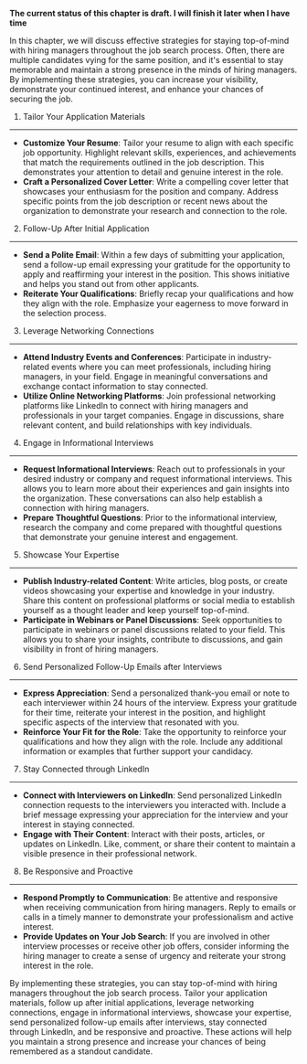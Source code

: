 **The current status of this chapter is draft. I will finish it later when I have time**

In this chapter, we will discuss effective strategies for staying top-of-mind with hiring managers throughout the job search process. Often, there are multiple candidates vying for the same position, and it's essential to stay memorable and maintain a strong presence in the minds of hiring managers. By implementing these strategies, you can increase your visibility, demonstrate your continued interest, and enhance your chances of securing the job.

1. Tailor Your Application Materials
------------------------------------

* **Customize Your Resume**: Tailor your resume to align with each specific job opportunity. Highlight relevant skills, experiences, and achievements that match the requirements outlined in the job description. This demonstrates your attention to detail and genuine interest in the role.
* **Craft a Personalized Cover Letter**: Write a compelling cover letter that showcases your enthusiasm for the position and company. Address specific points from the job description or recent news about the organization to demonstrate your research and connection to the role.

2. Follow-Up After Initial Application
--------------------------------------

* **Send a Polite Email**: Within a few days of submitting your application, send a follow-up email expressing your gratitude for the opportunity to apply and reaffirming your interest in the position. This shows initiative and helps you stand out from other applicants.
* **Reiterate Your Qualifications**: Briefly recap your qualifications and how they align with the role. Emphasize your eagerness to move forward in the selection process.

3. Leverage Networking Connections
----------------------------------

* **Attend Industry Events and Conferences**: Participate in industry-related events where you can meet professionals, including hiring managers, in your field. Engage in meaningful conversations and exchange contact information to stay connected.
* **Utilize Online Networking Platforms**: Join professional networking platforms like LinkedIn to connect with hiring managers and professionals in your target companies. Engage in discussions, share relevant content, and build relationships with key individuals.

4. Engage in Informational Interviews
-------------------------------------

* **Request Informational Interviews**: Reach out to professionals in your desired industry or company and request informational interviews. This allows you to learn more about their experiences and gain insights into the organization. These conversations can also help establish a connection with hiring managers.
* **Prepare Thoughtful Questions**: Prior to the informational interview, research the company and come prepared with thoughtful questions that demonstrate your genuine interest and engagement.

5. Showcase Your Expertise
--------------------------

* **Publish Industry-related Content**: Write articles, blog posts, or create videos showcasing your expertise and knowledge in your industry. Share this content on professional platforms or social media to establish yourself as a thought leader and keep yourself top-of-mind.
* **Participate in Webinars or Panel Discussions**: Seek opportunities to participate in webinars or panel discussions related to your field. This allows you to share your insights, contribute to discussions, and gain visibility in front of hiring managers.

6. Send Personalized Follow-Up Emails after Interviews
------------------------------------------------------

* **Express Appreciation**: Send a personalized thank-you email or note to each interviewer within 24 hours of the interview. Express your gratitude for their time, reiterate your interest in the position, and highlight specific aspects of the interview that resonated with you.
* **Reinforce Your Fit for the Role**: Take the opportunity to reinforce your qualifications and how they align with the role. Include any additional information or examples that further support your candidacy.

7. Stay Connected through LinkedIn
----------------------------------

* **Connect with Interviewers on LinkedIn**: Send personalized LinkedIn connection requests to the interviewers you interacted with. Include a brief message expressing your appreciation for the interview and your interest in staying connected.
* **Engage with Their Content**: Interact with their posts, articles, or updates on LinkedIn. Like, comment, or share their content to maintain a visible presence in their professional network.

8. Be Responsive and Proactive
------------------------------

* **Respond Promptly to Communication**: Be attentive and responsive when receiving communication from hiring managers. Reply to emails or calls in a timely manner to demonstrate your professionalism and active interest.
* **Provide Updates on Your Job Search**: If you are involved in other interview processes or receive other job offers, consider informing the hiring manager to create a sense of urgency and reiterate your strong interest in the role.

By implementing these strategies, you can stay top-of-mind with hiring managers throughout the job search process. Tailor your application materials, follow up after initial applications, leverage networking connections, engage in informational interviews, showcase your expertise, send personalized follow-up emails after interviews, stay connected through LinkedIn, and be responsive and proactive. These actions will help you maintain a strong presence and increase your chances of being remembered as a standout candidate.
